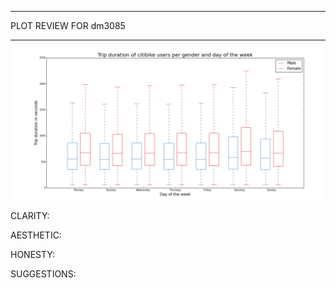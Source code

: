 *********
PLOT REVIEW FOR dm3085
*********

![plot](dm3085.png)

CLARITY:

AESTHETIC:

HONESTY:

SUGGESTIONS:
